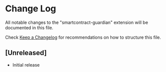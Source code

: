 # Change Log

All notable changes to the "smartcontract-guardian" extension will be documented in this file.

Check [Keep a Changelog](http://keepachangelog.com/) for recommendations on how to structure this file.

## [Unreleased]

- Initial release
